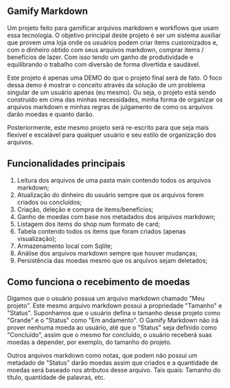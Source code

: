 ## Gamify Markdown

Um projeto feito para gamificar arquivos markdown e workflows que usam essa tecnologia.
O objetivo principal deste projeto é ser um sistema auxiliar que provem uma loja
onde os usuários podem criar items customizados e, com o dinheiro obtido com seus arquivos
markdown, comprar items / benefícios de lazer. Com isso tendo um ganho de produtividade
e equilibrando o trabalho com diversão de forma divertida e saudável.

Este projeto é apenas uma DEMO do que o projeto final será de fato. O foco dessa demo é mostrar o conceito
através da solução de um problema singular de um usuário apenas (eu mesmo). Ou seja, o projeto está sendo
construído em cima das minhas necessidades, minha forma de organizar os arquivos markdown e minhas regras de
julgamento de como os arquivos darão moedas e quanto darão.

Posteriormente, este mesmo projeto será re-escrito para que seja mais flexível e escalável para qualquer
usuário e seu estilo de organização dos arquivos.

## Funcionalidades principais

1. Leitura dos arquivos de uma pasta main contendo todos os arquivos markdown;
2. Atualização do dinheiro do usuário sempre que os arquivos forem criados ou concluídos;
3. Criação, deleção e compra de items/benefícios;
4. Ganho de moedas com base nos metadados dos arquivos markdown;
5. Listagem dos items do shop num formato de card;
6. Tabela contendo todos os items que foram criados (apenas visualização);
7. Armazenamento local com Sqlite;
8. Análise dos arquivos markdown sempre que houver mudanças;
9. Persistência das moedas mesmo que os arquivos sejam deletados;

## Como funciona o recebimento de moedas

Digamos que o usuário possua um arquivo markdown chamado "Meu projeto".
Este mesmo arquivo markdown possui a propriedade "Tamanho" e "Status".
Suponhamos que o usuário defina o tamanho desse projeto como "Grande" e o "Status" como "Em andamento".
O Gamify Markdown não irá prover nenhuma moeda ao usuário, até que o "Status" seja definido como "Concluído",
assim que o mesmo for concluído, o usuário receberá suas moedas a depender, por exemplo, do tamanho do projeto.

Outros arquivos markdown como notas, que podem não possui um metadado de "Status" darão moedas assim que criados
e a quantidade de moedas será baseado nos atributos desse arquivo. Tais quais: Tamanho do título, quantidade de
palavras, etc.
